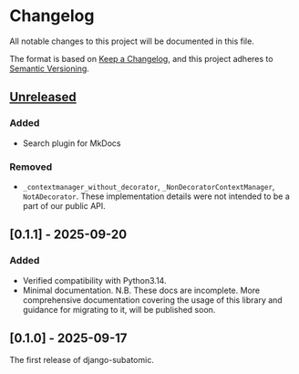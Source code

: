 # Changelog

All notable changes to this project will be documented in this file.

The format is based on [Keep a Changelog](https://keepachangelog.com/en/1.1.0/), and this project
adheres to [Semantic Versioning](https://semver.org/spec/v2.0.0.html).

## [Unreleased]

### Added

- Search plugin for MkDocs

### Removed

- `_contextmanager_without_decorator`, `_NonDecoratorContextManager`, `NotADecorator`.
  These implementation details were not intended to be a part of our public API.

## [0.1.1] - 2025-09-20

### Added

- Verified compatibility with Python3.14.
- Minimal documentation.
  N.B. These docs are incomplete.
  More comprehensive documentation
  covering the usage of this library
  and guidance for migrating to it,
  will be published soon.

## [0.1.0] - 2025-09-17

The first release of django-subatomic.

[Unreleased]: https://github.com/kraken-tech/django-subatomic/commits/HEAD

